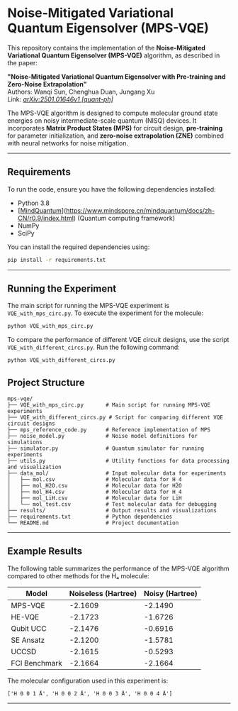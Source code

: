 # Noise-Mitigated Variational Quantum Eigensolver (MPS-VQE)

This repository contains the implementation of the **Noise-Mitigated Variational Quantum Eigensolver (MPS-VQE)** algorithm, as described in the paper:

**"Noise-Mitigated Variational Quantum Eigensolver with Pre-training and Zero-Noise Extrapolation"**  
Authors: Wanqi Sun, Chenghua Duan, Jungang Xu  
Link: *[arXiv:2501.01646v1 [quant-ph]](https://arxiv.org/abs/2501.01646)*  

The MPS-VQE algorithm is designed to compute molecular ground state energies on noisy intermediate-scale quantum (NISQ) devices. It incorporates **Matrix Product States (MPS)** for circuit design, **pre-training** for parameter initialization, and **zero-noise extrapolation (ZNE)** combined with neural networks for noise mitigation.

---

## Requirements

To run the code, ensure you have the following dependencies installed:

- Python 3.8
- [[MindQuantum](https://mindspore.cn/mindquantum/)](https://www.mindspore.cn/mindquantum/docs/zh-CN/r0.9/index.html) (Quantum computing framework)
- NumPy
- SciPy

You can install the required dependencies using:

```bash
pip install -r requirements.txt
```

---

## Running the Experiment

The main script for running the MPS-VQE experiment is `VQE_with_mps_circ.py`. To execute the experiment for the molecule:

```bash
python VQE_with_mps_circ.py
```

To compare the performance of different VQE circuit designs, use the script `VQE_with_different_circs.py`. Run the following command:

```bash
python VQE_with_different_circs.py
```

## Project Structure

```
mps-vqe/  
├── VQE_with_mps_circ.py       # Main script for running MPS-VQE experiments  
├── VQE_with_different_circs.py # Script for comparing different VQE circuit designs  
├── mps_reference_code.py      # Reference implementation of MPS  
├── noise_model.py             # Noise model definitions for simulations  
├── simulator.py               # Quantum simulator for running experiments  
├── utils.py                   # Utility functions for data processing and visualization  
├── data_mol/                  # Input molecular data for experiments  
│   ├── mol.csv                # Molecular data for H_4 
│   ├── mol_H2O.csv            # Molecular data for H2O  
│   ├── mol_H4.csv             # Molecular data for H_4  
│   ├── mol_LiH.csv            # Molecular data for LiH  
│   └── mol_test.csv           # Test molecular data for debugging  
├── results/                   # Output results and visualizations  
├── requirements.txt           # Python dependencies  
└── README.md                  # Project documentation
```

---

## Example Results

The following table summarizes the performance of the MPS-VQE algorithm compared to other methods for the H₄ molecule:

| Model          | Noiseless (Hartree) | Noisy (Hartree) |
|----------------|---------------------|-----------------|
| MPS-VQE        | -2.1609             | -2.1490         |
| HE-VQE         | -2.1723             | -1.6726         |
| Qubit UCC      | -2.1476             | -0.6916         |
| SE Ansatz      | -2.1200             | -1.5781         |
| UCCSD          | -2.1615             | -0.5293         |
| FCI Benchmark  | -2.1664             | -2.1664         |

The molecular configuration used in this experiment is:

```
['H 0 0 1 Å', 'H 0 0 2 Å', 'H 0 0 3 Å', 'H 0 0 4 Å']
```

---


